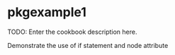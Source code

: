 # pkgexample1

TODO: Enter the cookbook description here.

Demonstrate the use of if statement and node attribute 
